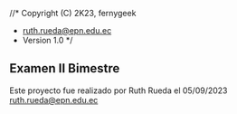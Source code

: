 //*  Copyright (C) 2K23, fernygeek
 *  ruth.rueda@epn.edu.ec
 *  Version 1.0
 */

## Examen II Bimestre

Este proyecto fue realizado por Ruth Rueda el 05/09/2023
ruth.rueda@epn.edu.ec